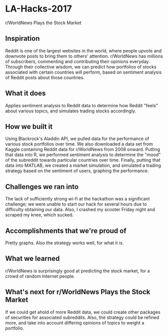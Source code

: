 # LA-Hacks-2017
r/WorldNews Plays the Stock Market

## Inspiration
Reddit is one of the largest websites in the world, where people upvote and downvote posts to bring them to others' attention. r/WorldNews has millions of subscribers, commenting and contributing their opinions everyday. Through their collective wisdom, we can predict how portfolios of stocks associated with certain countries will perform, based on sentiment analysis of Reddit posts about those countries.
## What it does
Applies sentiment analysis to Reddit data to determine how Reddit "feels" about various topics, and simulates trading stocks accordingly.
## How we built it
Using Blackrock's Aladdin API, we pulled data for the performance of various stock portfolios over time. We also downloaded a data set from Kaggle containing Reddit data for r/WorldNews from 2008 onward. Putting that data into R, we performed sentiment analysis to determine the "mood" of the subreddit towards particular countries over time. Finally, putting that data into MATLAB, we created a market simulation, and simulated a trading strategy based on the sentiment of users, graphing the performance.
## Challenges we ran into
The lack of sufficiently strong wi-fi at the hackathon was a significant challenge; we were unable to start our hack for several hours due to difficulty obtaining our data. Also, I crashed my scooter Friday night and scraped my knee, which sucked.
## Accomplishments that we're proud of
Pretty graphs. Also the strategy works well, for what it is.
## What we learned
r/WorldNews is surprisingly good at predicting the stock market, for a crowd of random Internet people.
## What's next for r/WorldNews Plays the Stock Market
If we could get ahold of more Reddit data, we could create other packages of securities for associated subreddits. Also, the strategy could be refined more, and take into account differing opinions of topics to weight a portfolio.
